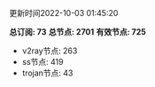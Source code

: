 更新时间2022-10-03 01:45:20

**总订阅: 73**
**总节点: 2701**
**有效节点: 725**
- v2ray节点: 263
- ss节点: 419
- trojan节点: 43
